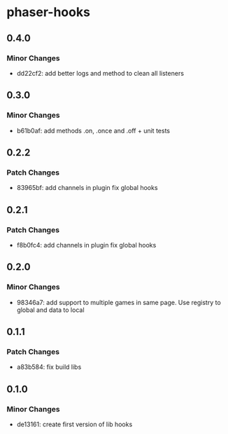 # phaser-hooks

## 0.4.0

### Minor Changes

- dd22cf2: add better logs and method to clean all listeners

## 0.3.0

### Minor Changes

- b61b0af: add methods .on, .once and .off + unit tests

## 0.2.2

### Patch Changes

- 83965bf: add channels in plugin
  fix global hooks

## 0.2.1

### Patch Changes

- f8b0fc4: add channels in plugin
  fix global hooks

## 0.2.0

### Minor Changes

- 98346a7: add support to multiple games in same page. Use registry to global and data to local

## 0.1.1

### Patch Changes

- a83b584: fix build libs

## 0.1.0

### Minor Changes

- de13161: create first version of lib hooks
